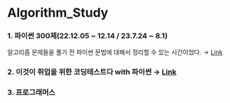# Algorithm_Study

### 1. 파이썬 300제(22.12.05 ~ 12.14 / 23.7.24 ~ 8.1)
알고리즘 문제들을 풀기 전 파이썬 문법에 대해서 정리할 수 있는 시간이었다. → [Link](https://github.com/soy53/Algorithm/tree/main/Python_300)

### 2. 이것이 취업을 위한 코딩테스트다 with 파이썬 → [Link](https://github.com/soy53/Algorithm/tree/main/test)

### 3. 프로그래머스
